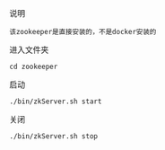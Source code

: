 说明

    该zookeeper是直接安装的，不是docker安装的

进入文件夹

    cd zookeeper

启动

    ./bin/zkServer.sh start

关闭

    ./bin/zkServer.sh stop